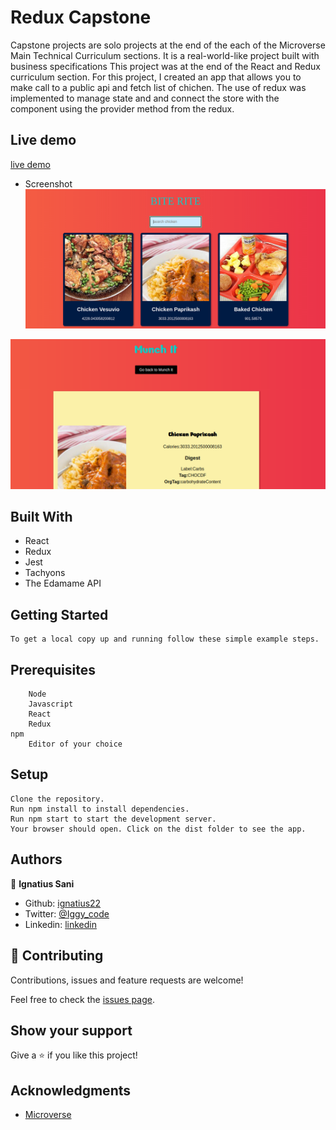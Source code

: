 # Redux Capstone

Capstone projects are solo projects at the end of the each of the Microverse Main Technical Curriculum sections. It is a real-world-like project built with business specifications This project was at the end of the React and Redux curriculum section. For this project, I created an app that allows you to make call to a public api and fetch list of chichen. The use of redux was implemented to manage state and and connect the store with the component using the provider method from the redux.

## Live demo

[live demo](https://munch-it.netlify.app/)

- Screenshot
![alt text](./src/img/homepage.png)

![alt text](./src/img/single.png)



## Built With

- React
- Redux
- Jest
- Tachyons
- The Edamame API


## Getting Started 

	To get a local copy up and running follow these simple example steps.

## Prerequisites

		Node
		Javascript
		React
		Redux
    npm
		Editor of your choice
		

## Setup

	Clone the repository.
	Run npm install to install dependencies.
	Run npm start to start the development server.
	Your browser should open. Click on the dist folder to see the app.



## Authors

👤 **Ignatius Sani**

- Github: [ignatius22](https://github.com/ignatius22)
- Twitter: [@Iggy_code](https://twitter.com/iggy_code)
- Linkedin: [linkedin](https://www.linkedin.com/in/ignatiussani)


## 🤝 Contributing

Contributions, issues and feature requests are welcome!

Feel free to check the <a href="https://github.com/ignatius22/redux-capstone/issues" target="_blank">issues page</a>.

## Show your support

Give a ⭐️ if you like this project!

## Acknowledgments
 
- <a href="https://www.microverse.org/" target="_blank">Microverse</a>